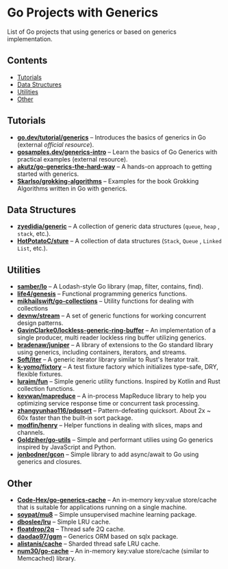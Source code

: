 # Go Projects with Generics

List of Go projects that using generics or based on generics implementation.

## Contents

- [Tutorials](#Tutorials)
- [Data Structures](#data-structures)
- [Utilities](#Utilities)
- [Other](#Other)

## Tutorials

- **[go.dev/tutorial/generics](https://go.dev/doc/tutorial/generics)** – Introduces the basics of generics in Go (external _official resource_).
- **[gosamples.dev/generics-intro](https://gosamples.dev/tags/generics-intro/)** – Learn the basics of Go Generics with
  practical examples (external resource).
- **[akutz/go-generics-the-hard-way](https://github.com/akutz/go-generics-the-hard-way)** – A hands-on approach to
  getting started with generics.
- **[Skarlso/grokking-algorithms](https://github.com/Skarlso/grokking-algorithms)** – Examples for the book Grokking
  Algorithms written in Go with generics.

## Data Structures

- **[zyedidia/generic](https://github.com/zyedidia/generic)** – A collection of generic data structures (`queue`, `heap`
  , `stack`, etc.).
- **[HotPotatoC/sture](https://github.com/HotPotatoC/sture)** – A collection of data structures (`Stack`, `Queue`
  , `Linked List`, etc.).

## Utilities

- **[samber/lo](https://github.com/samber/lo)** – A Lodash-style Go library (map, filter, contains, find).
- **[life4/genesis](https://github.com/life4/genesis)** – Functional programming generics functions.
- **[mikhailswift/go-collections](https://github.com/mikhailswift/go-collections)** – Utility functions for dealing with
  collections
- **[devnw/stream](https://github.com/devnw/stream)** – A set of generic functions for working concurrent design
  patterns.
- **[GavinClarke0/lockless-generic-ring-buffer](https://github.com/GavinClarke0/lockless-generic-ring-buffer)** – An
  implementation of a single producer, multi reader lockless ring buffer utilizing generics.
- **[bradenaw/juniper](https://github.com/bradenaw/juniper)** – A library of extensions to the Go standard library using
  generics, including containers, iterators, and streams.
- **[Soft/iter](https://github.com/Soft/iter)** – A generic iterator library similar to Rust's Iterator trait.
- **[k-yomo/fixtory](https://github.com/k-yomo/fixtory)** – A test fixture factory which initializes type-safe, DRY,
  flexible fixtures.
- **[luraim/fun](https://github.com/luraim/fun)** – Simple generic utility functions. Inspired by Kotlin and Rust
  collection functions.
- **[kevwan/mapreduce](https://github.com/kevwan/mapreduce)** – A in-process MapReduce library to help you optimizing
  service response time or concurrent task processing.
- **[zhangyunhao116/pdqsort](https://github.com/zhangyunhao116/pdqsort)** – Pattern-defeating quicksort. About 2x ~ 60x
  faster than the built-in sort package.
- **[modfin/henry](https://github.com/modfin/henry)** – Helper functions in dealing with slices, maps and channels.
- **[Goldziher/go-utils](https://github.com/Goldziher/go-utils)** – Simple and performant utilies using Go generics
  inspired by JavaScript and Python.
- **[jonbodner/gcon](https://github.com/jonbodner/gcon)** – Simple library to add async/await to Go using generics and
  closures.

## Other

- **[Code-Hex/go-generics-cache](https://github.com/Code-Hex/go-generics-cache)** – An in-memory key:value store/cache
  that is suitable for applications running on a single machine.
- **[soypat/mu8](https://github.com/soypat/mu8)** – Simple unsupervised machine learning package.
- **[dboslee/lru](https://github.com/dboslee/lru)** – Simple LRU cache.
- **[floatdrop/2q](https://github.com/floatdrop/2q)** – Thread safe 2Q cache.
- **[daodao97/ggm](https://github.com/daodao97/ggm)** – Generics ORM based on sqlx package.
- **[alistanis/cache](https://github.com/alistanis/cache)** – Sharded thread safe LRU cache.
- **[num30/go-cache](https://github.com/num30/go-cache)** – An in-memory key:value store/cache (similar to Memcached)
  library.
